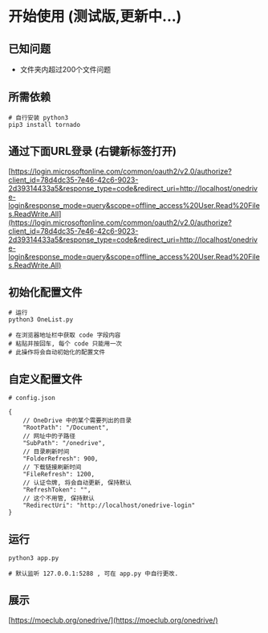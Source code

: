 # 开始使用 (测试版,更新中...)
## 已知问题
- 文件夹内超过200个文件问题

## 所需依赖
```
# 自行安装 python3
pip3 install tornado
```

## 通过下面URL登录 (右键新标签打开)
[https://login.microsoftonline.com/common/oauth2/v2.0/authorize?client_id=78d4dc35-7e46-42c6-9023-2d39314433a5&response_type=code&redirect_uri=http://localhost/onedrive-login&response_mode=query&scope=offline_access%20User.Read%20Files.ReadWrite.All](https://login.microsoftonline.com/common/oauth2/v2.0/authorize?client_id=78d4dc35-7e46-42c6-9023-2d39314433a5&response_type=code&redirect_uri=http://localhost/onedrive-login&response_mode=query&scope=offline_access%20User.Read%20Files.ReadWrite.All)

## 初始化配置文件
```
# 运行
python3 OneList.py

# 在浏览器地址栏中获取 code 字段内容
# 粘贴并按回车, 每个 code 只能用一次
# 此操作将会自动初始化的配置文件
```

## 自定义配置文件
```
# config.json

{
    // OneDrive 中的某个需要列出的目录
    "RootPath": "/Document",
    // 网址中的子路径
    "SubPath": "/onedrive",
    // 目录刷新时间
    "FolderRefresh": 900,
    // 下载链接刷新时间
    "FileRefresh": 1200,
    // 认证令牌, 将会自动更新, 保持默认
    "RefreshToken": "",
    // 这个不用管, 保持默认
    "RedirectUri": "http://localhost/onedrive-login"
}
```

## 运行
```
python3 app.py

# 默认监听 127.0.0.1:5288 , 可在 app.py 中自行更改.
```

## 展示
[https://moeclub.org/onedrive/](https://moeclub.org/onedrive/)
